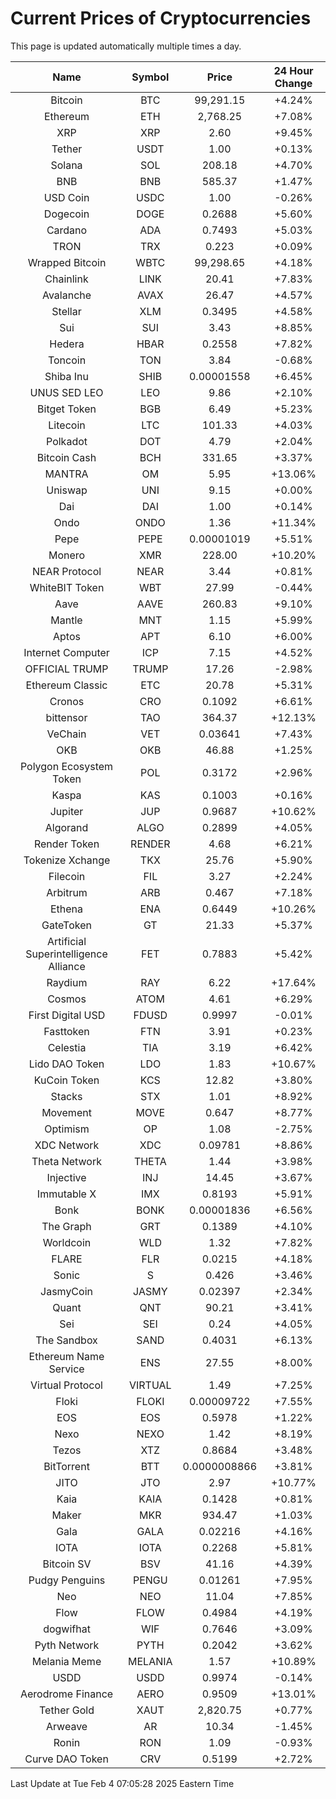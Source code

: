 # Current Prices of Cryptocurrencies
This page is updated automatically multiple times a day.

| Name | Symbol | Price | 24 Hour Change |
| :---: |:---:| :---: | :---: |
| Bitcoin | BTC | 99,291.15 | +4.24% |
| Ethereum | ETH | 2,768.25 | +7.08% |
| XRP | XRP | 2.60 | +9.45% |
| Tether | USDT | 1.00 | +0.13% |
| Solana | SOL | 208.18 | +4.70% |
| BNB | BNB | 585.37 | +1.47% |
| USD Coin | USDC | 1.00 | -0.26% |
| Dogecoin | DOGE | 0.2688 | +5.60% |
| Cardano | ADA | 0.7493 | +5.03% |
| TRON | TRX | 0.223 | +0.09% |
| Wrapped Bitcoin | WBTC | 99,298.65 | +4.18% |
| Chainlink | LINK | 20.41 | +7.83% |
| Avalanche | AVAX | 26.47 | +4.57% |
| Stellar | XLM | 0.3495 | +4.58% |
| Sui | SUI | 3.43 | +8.85% |
| Hedera | HBAR | 0.2558 | +7.82% |
| Toncoin | TON | 3.84 | -0.68% |
| Shiba Inu | SHIB | 0.00001558 | +6.45% |
| UNUS SED LEO | LEO | 9.86 | +2.10% |
| Bitget Token | BGB | 6.49 | +5.23% |
| Litecoin | LTC | 101.33 | +4.03% |
| Polkadot | DOT | 4.79 | +2.04% |
| Bitcoin Cash | BCH | 331.65 | +3.37% |
| MANTRA | OM | 5.95 | +13.06% |
| Uniswap | UNI | 9.15 | +0.00% |
| Dai | DAI | 1.00 | +0.14% |
| Ondo | ONDO | 1.36 | +11.34% |
| Pepe | PEPE | 0.00001019 | +5.51% |
| Monero | XMR | 228.00 | +10.20% |
| NEAR Protocol | NEAR | 3.44 | +0.81% |
| WhiteBIT Token | WBT | 27.99 | -0.44% |
| Aave | AAVE | 260.83 | +9.10% |
| Mantle | MNT | 1.15 | +5.99% |
| Aptos | APT | 6.10 | +6.00% |
| Internet Computer | ICP | 7.15 | +4.52% |
| OFFICIAL TRUMP | TRUMP | 17.26 | -2.98% |
| Ethereum Classic | ETC | 20.78 | +5.31% |
| Cronos | CRO | 0.1092 | +6.61% |
| bittensor | TAO | 364.37 | +12.13% |
| VeChain | VET | 0.03641 | +7.43% |
| OKB | OKB | 46.88 | +1.25% |
| Polygon Ecosystem Token | POL | 0.3172 | +2.96% |
| Kaspa | KAS | 0.1003 | +0.16% |
| Jupiter | JUP | 0.9687 | +10.62% |
| Algorand | ALGO | 0.2899 | +4.05% |
| Render Token | RENDER | 4.68 | +6.21% |
| Tokenize Xchange | TKX | 25.76 | +5.90% |
| Filecoin | FIL | 3.27 | +2.24% |
| Arbitrum | ARB | 0.467 | +7.18% |
| Ethena | ENA | 0.6449 | +10.26% |
| GateToken | GT | 21.33 | +5.37% |
| Artificial Superintelligence Alliance | FET | 0.7883 | +5.42% |
| Raydium | RAY | 6.22 | +17.64% |
| Cosmos | ATOM | 4.61 | +6.29% |
| First Digital USD | FDUSD | 0.9997 | -0.01% |
| Fasttoken | FTN | 3.91 | +0.23% |
| Celestia | TIA | 3.19 | +6.42% |
| Lido DAO Token | LDO | 1.83 | +10.67% |
| KuCoin Token | KCS | 12.82 | +3.80% |
| Stacks | STX | 1.01 | +8.92% |
| Movement | MOVE | 0.647 | +8.77% |
| Optimism | OP | 1.08 | -2.75% |
| XDC Network | XDC | 0.09781 | +8.86% |
| Theta Network | THETA | 1.44 | +3.98% |
| Injective | INJ | 14.45 | +3.67% |
| Immutable X | IMX | 0.8193 | +5.91% |
| Bonk | BONK | 0.00001836 | +6.56% |
| The Graph | GRT | 0.1389 | +4.10% |
| Worldcoin | WLD | 1.32 | +7.82% |
| FLARE | FLR | 0.0215 | +4.18% |
| Sonic | S | 0.426 | +3.46% |
| JasmyCoin | JASMY | 0.02397 | +2.34% |
| Quant | QNT | 90.21 | +3.41% |
| Sei | SEI | 0.24 | +4.05% |
| The Sandbox | SAND | 0.4031 | +6.13% |
| Ethereum Name Service | ENS | 27.55 | +8.00% |
| Virtual Protocol | VIRTUAL | 1.49 | +7.25% |
| Floki | FLOKI | 0.00009722 | +7.55% |
| EOS | EOS | 0.5978 | +1.22% |
| Nexo | NEXO | 1.42 | +8.19% |
| Tezos | XTZ | 0.8684 | +3.48% |
| BitTorrent | BTT | 0.0000008866 | +3.81% |
| JITO | JTO | 2.97 | +10.77% |
| Kaia | KAIA | 0.1428 | +0.81% |
| Maker | MKR | 934.47 | +1.03% |
| Gala | GALA | 0.02216 | +4.16% |
| IOTA | IOTA | 0.2268 | +5.81% |
| Bitcoin SV | BSV | 41.16 | +4.39% |
| Pudgy Penguins | PENGU | 0.01261 | +7.95% |
| Neo | NEO | 11.04 | +7.85% |
| Flow | FLOW | 0.4984 | +4.19% |
| dogwifhat | WIF | 0.7646 | +3.09% |
| Pyth Network | PYTH | 0.2042 | +3.62% |
| Melania Meme | MELANIA | 1.57 | +10.89% |
| USDD | USDD | 0.9974 | -0.14% |
| Aerodrome Finance | AERO | 0.9509 | +13.01% |
| Tether Gold | XAUT | 2,820.75 | +0.77% |
| Arweave | AR | 10.34 | -1.45% |
| Ronin | RON | 1.09 | -0.93% |
| Curve DAO Token | CRV | 0.5199 | +2.72% |

Last Update at Tue Feb  4 07:05:28 2025 Eastern Time